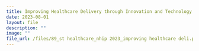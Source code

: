 ```yaml
---
title: Improving Healthcare Delivery through Innovation and Technology
date: 2023-08-01
layout: file
description: ""
image: ""
file_url: /files/89_st healthcare_nhip 2023_improving healthcare deli.pdf
---
```

